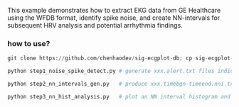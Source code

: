 This example demonstrates how to extract EKG data from GE Healthcare using the WFDB format, identify spike noise, and create NN-intervals for subsequent HRV analysis and potential arrhythmia findings.

### how to use? 

```python
git clone https://github.com/chenhaodev/sig-ecgplot-db; cp sig-ecgplot-db/example-db/noisy_ekg_hrv_ge/* . ; cat Case106.part1.dat Case106.part2.dat Case106.part3.dat > Case106.dat # Fetch and copy all .dat and .hea files to the current directory 

python step1_noise_spike_detect.py # generate xxx.alert.txt files indicating where spike noises have been detected.

python step2_nn_intervals_gen.py   # produce xxx.timebgn-timeend.nni.txt files, generating NN intervals for each segment while excluding noise segments.

python step3_nn_hist_analysis.py   # plot an NN interval histogram and employs GMM to assess the number of distributions. Two or more distributions suggest the presence of arrhythmia in the segment. More analysis can be found in xxx.timebgn-timeend.nna.txt
```
